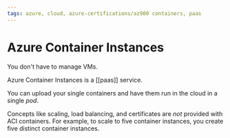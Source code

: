 ```yaml
---
tags: azure, cloud, azure-certifications/az900 containers, paas
---
```



# Azure Container Instances

You don't have to manage VMs.

Azure Container Instances is a [[paas]] service.

You can upload your single containers and have them run in the cloud in a single *pod*.

Concepts like scaling, load balancing, and certificates are *not* provided with ACI containers. For example, to scale to five container instances, you create five distinct container instances.
